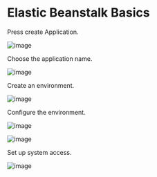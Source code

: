 # Elastic Beanstalk Basics

Press create Application.

![image](https://user-images.githubusercontent.com/80820244/235328026-b12a6fba-f795-4ae9-88df-b85c344370ae.png)

Choose the application name.

![image](https://user-images.githubusercontent.com/80820244/235328074-53d5faa9-9377-47a8-b4df-44df6edb671c.png)

Create an environment.

![image](https://user-images.githubusercontent.com/80820244/235328077-3ea3070a-da5e-44a1-a39a-9cedf5f286c1.png)

Configure the environment.

![image](https://user-images.githubusercontent.com/80820244/235328086-a03cb2b7-f5f1-48eb-94b8-3726214145c1.png)

![image](https://user-images.githubusercontent.com/80820244/235328092-82dd975e-e9c0-4c66-84ff-513257eec11a.png)

Set up system access.

![image](https://user-images.githubusercontent.com/80820244/235328096-68f048bf-bd41-4af2-a40b-87418729276c.png)


